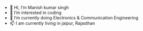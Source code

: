 - 👋 Hi, I’m Manish kumar singh
- 👀 I’m interested in coding
- 🌱 I’m currently doing Electronics & Communication Engineering
- 📫 I am currently living in jaipur, Rajasthan

<!---
mfootball5647/mfootball5647 is a ✨ special ✨ repository because its `README.md` (this file) appears on your GitHub profile.
You can click the Preview link to take a look at your changes.
--->
